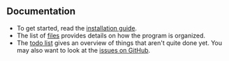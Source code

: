 ## Documentation
* To get started, read the [installation guide](docs/install.md).
* The list of [files](docs/files/files.md) provides details on how the program is organized.
* The [todo list](docs/todo.md) gives an overview of things that aren't quite done yet.
  You may also want to look at the [issues on GitHub](https://github.com/wolfgang42/videoserver/issues).
